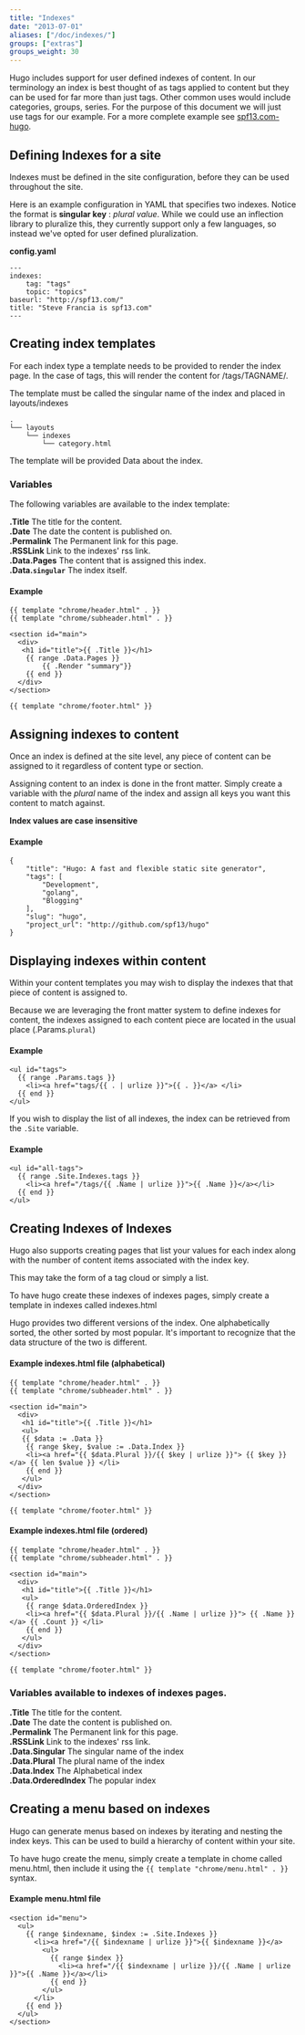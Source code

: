 ```yaml
---
title: "Indexes"
date: "2013-07-01"
aliases: ["/doc/indexes/"]
groups: ["extras"]
groups_weight: 30
---
```


Hugo includes support for user defined indexes of content. In our 
terminology an index is best thought of as tags applied to content
but they can be used for far more than just tags. Other common
uses would include categories, groups, series. For the purpose of 
this document we will just use tags for our example. For a more 
complete example see [spf13.com-hugo](http://github.com/spf13/spf13.com-hugo).

## Defining Indexes for a site

Indexes must be defined in the site configuration, before they
can be used throughout the site. 

Here is an example configuration in YAML that specifies two indexes.
Notice the format is **singular key** : *plural value*. While 
we could use an inflection library to pluralize this, they currently
support only a few languages, so instead we've opted for user defined
pluralization.

**config.yaml**

    ---
    indexes:
        tag: "tags"
        topic: "topics"
    baseurl: "http://spf13.com/"
    title: "Steve Francia is spf13.com"
    ---

## Creating index templates
For each index type a template needs to be provided to render the index page.
In the case of tags, this will render the content for /tags/TAGNAME/.

The template must be called the singular name of the index and placed in 
layouts/indexes

    .
    └── layouts
        └── indexes
            └── category.html

The template will be provided Data about the index. 

### Variables

The following variables are available to the index template:

**.Title**  The title for the content. <br>
**.Date** The date the content is published on.<br>
**.Permalink** The Permanent link for this page.<br>
**.RSSLink** Link to the indexes' rss link. <br>
**.Data.Pages** The content that is assigned this index.<br>
**.Data.`singular`** The index itself.<br>

#### Example

    {{ template "chrome/header.html" . }}
    {{ template "chrome/subheader.html" . }}

    <section id="main">
      <div>
       <h1 id="title">{{ .Title }}</h1>
        {{ range .Data.Pages }}
            {{ .Render "summary"}}
        {{ end }}
      </div>
    </section>

    {{ template "chrome/footer.html" }}


## Assigning indexes to content

Once an index is defined at the site level, any piece of content
can be assigned to it regardless of content type or section.

Assigning content to an index is done in the front matter.
Simply create a variable with the *plural* name of the index
and assign all keys you want this content to match against. 

**Index values are case insensitive**

#### Example
    {
        "title": "Hugo: A fast and flexible static site generator",
        "tags": [
            "Development",
            "golang",
            "Blogging"
        ],
        "slug": "hugo",
        "project_url": "http://github.com/spf13/hugo"
    }


## Displaying indexes within content

Within your content templates you may wish to display 
the indexes that that piece of content is assigned to.

Because we are leveraging the front matter system to 
define indexes for content, the indexes assigned to 
each content piece are located in the usual place 
(.Params.`plural`)

#### Example

    <ul id="tags">
      {{ range .Params.tags }}
        <li><a href="tags/{{ . | urlize }}">{{ . }}</a> </li>
      {{ end }}
    </ul>

If you wish to display the list of all indexes, the index can
be retrieved from the `.Site` variable.

#### Example

    <ul id="all-tags">
      {{ range .Site.Indexes.tags }}  
        <li><a href="/tags/{{ .Name | urlize }}">{{ .Name }}</a></li>  
      {{ end }}
    </ul>

## Creating Indexes of Indexes

Hugo also supports creating pages that list your values for each 
index along with the number of content items associated with the 
index key.

This may take the form of a tag cloud or simply a list.

To have hugo create these indexes of indexes pages, simply create
a template in indexes called indexes.html

Hugo provides two different versions of the index. One alphabetically
sorted, the other sorted by most popular. It's important to recognize
that the data structure of the two is different.

#### Example indexes.html file (alphabetical)

    {{ template "chrome/header.html" . }}
    {{ template "chrome/subheader.html" . }}

    <section id="main">
      <div>
       <h1 id="title">{{ .Title }}</h1>
       <ul>
       {{ $data := .Data }}
        {{ range $key, $value := .Data.Index }}
        <li><a href="{{ $data.Plural }}/{{ $key | urlize }}"> {{ $key }} </a> {{ len $value }} </li>
        {{ end }}
       </ul>
      </div>
    </section>

    {{ template "chrome/footer.html" }}


#### Example indexes.html file (ordered)

    {{ template "chrome/header.html" . }}
    {{ template "chrome/subheader.html" . }}

    <section id="main">
      <div>
       <h1 id="title">{{ .Title }}</h1>
       <ul>
        {{ range $data.OrderedIndex }}
        <li><a href="{{ $data.Plural }}/{{ .Name | urlize }}"> {{ .Name }} </a> {{ .Count }} </li>
        {{ end }}
       </ul>
      </div>
    </section>

    {{ template "chrome/footer.html" }}

### Variables available to indexes of indexes pages.

**.Title**  The title for the content. <br>
**.Date** The date the content is published on.<br>
**.Permalink** The Permanent link for this page.<br>
**.RSSLink** Link to the indexes' rss link. <br>
**.Data.Singular** The singular name of the index <br>
**.Data.Plural** The plural name of the index<br>
**.Data.Index** The Alphabetical index<br>
**.Data.OrderedIndex** The popular index<br>

## Creating a menu based on indexes

Hugo can generate menus based on indexes by iterating and
nesting the index keys. This can be used to build a hierarchy
of content within your site.

To have hugo create the menu, simply create a template in chome
called menu.html, then include it using the 
`{{ template "chrome/menu.html" . }}` syntax.


#### Example menu.html file 

    <section id="menu">
      <ul>
        {{ range $indexname, $index := .Site.Indexes }}
          <li><a href="/{{ $indexname | urlize }}">{{ $indexname }}</a> 
            <ul> 
              {{ range $index }}
                <li><a href="/{{ $indexname | urlize }}/{{ .Name | urlize }}">{{ .Name }}</a></li>
              {{ end }}
            </ul>
          </li> 
        {{ end }}
      </ul>
    </section>

